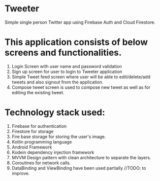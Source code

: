 # Tweeter
Simple single person Twitter app using Firebase Auth and Cloud Firestore.

# This application consists of below screens and functionalities.
1. Login Screen with user name and password validation
2. Sign up screen for user to login to Tweeter application
3. Simple Tweet feed screen where user will be able to edit/delete/add tweets and also signout from the application.
4. Compose tweet screen is used to compose new tweet as well as for editing the existing tweet.

# Technology stack used:

1. Firebase for authentication
2. Firestore for storage
3. Fire base storage for storing the user's image.
4. Kotlin programming language
5. Android Framework
5. Kodein dependency injection framework
6. MVVM Design pattern with clean architecture to separate the layers.
7. Coroutines for network calls.
8. DataBinding and ViewBinding have been used partially //TODO: to improve.
